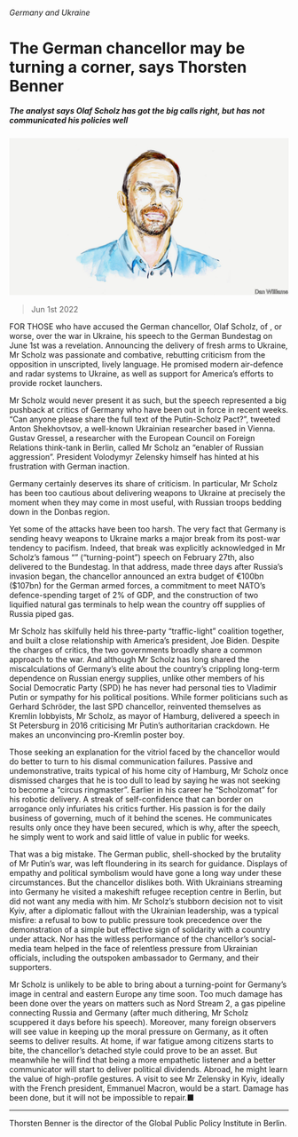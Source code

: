 ###### Germany and Ukraine

# The German chancellor may be turning a corner, says Thorsten Benner 

##### The analyst says Olaf Scholz has got the big calls right, but has not communicated his policies well 

![image](images/20220604_BID001.jpg) 

> Jun 1st 2022 

FOR THOSE who have accused the German chancellor, Olaf Scholz, of , or worse, over the war in Ukraine, his speech to the German Bundestag on June 1st was a revelation. Announcing the delivery of fresh arms to Ukraine, Mr Scholz was passionate and combative, rebutting criticism from the opposition in unscripted, lively language. He promised modern air-defence and radar systems to Ukraine, as well as support for America’s efforts to provide rocket launchers.

Mr Scholz would never present it as such, but the speech represented a big pushback at critics of Germany who have been out in force in recent weeks. “Can anyone please share the full text of the Putin-Scholz Pact?”, tweeted Anton Shekhovtsov, a well-known Ukrainian researcher based in Vienna. Gustav Gressel, a researcher with the European Council on Foreign Relations think-tank in Berlin, called Mr Scholz an “enabler of Russian aggression”. President Volodymyr Zelensky himself has hinted at his frustration with German inaction.

Germany certainly deserves its share of criticism. In particular, Mr Scholz has been too cautious about delivering weapons to Ukraine at precisely the moment when they may come in most useful, with Russian troops bedding down in the Donbas region.

Yet some of the attacks have been too harsh. The very fact that Germany is sending heavy weapons to Ukraine marks a major break from its post-war tendency to pacifism. Indeed, that break was explicitly acknowledged in Mr Scholz’s famous “” (“turning-point”) speech on February 27th, also delivered to the Bundestag. In that address, made three days after Russia’s invasion began, the chancellor announced an extra budget of €100bn ($107bn) for the German armed forces, a commitment to meet NATO’s defence-spending target of 2% of GDP, and the construction of two liquified natural gas terminals to help wean the country off supplies of Russia piped gas.

Mr Scholz has skilfully held his three-party “traffic-light” coalition together, and built a close relationship with America’s president, Joe Biden. Despite the charges of critics, the two governments broadly share a common approach to the war. And although Mr Scholz has long shared the miscalculations of Germany’s elite about the country’s crippling long-term dependence on Russian energy supplies, unlike other members of his Social Democratic Party (SPD) he has never had personal ties to Vladimir Putin or sympathy for his political positions. While former politicians such as Gerhard Schröder, the last SPD chancellor, reinvented themselves as Kremlin lobbyists, Mr Scholz, as mayor of Hamburg, delivered a speech in St Petersburg in 2016 criticising Mr Putin’s authoritarian crackdown. He makes an unconvincing pro-Kremlin poster boy.

Those seeking an explanation for the vitriol faced by the chancellor would do better to turn to his dismal communication failures. Passive and undemonstrative, traits typical of his home city of Hamburg, Mr Scholz once dismissed charges that he is too dull to lead by saying he was not seeking to become a “circus ringmaster”. Earlier in his career he  “Scholzomat” for his robotic delivery. A streak of self-confidence that can border on arrogance only infuriates his critics further. His passion is for the daily business of governing, much of it behind the scenes. He communicates results only once they have been secured, which is why, after the  speech, he simply went to work and said little of value in public for weeks.

That was a big mistake. The German public, shell-shocked by the brutality of Mr Putin’s war, was left floundering in its search for guidance. Displays of empathy and political symbolism would have gone a long way under these circumstances. But the chancellor dislikes both. With Ukrainians streaming into Germany he visited a makeshift refugee reception centre in Berlin, but did not want any media with him. Mr Scholz’s stubborn decision not to visit Kyiv, after a diplomatic fallout with the Ukrainian leadership, was a typical misfire: a refusal to bow to public pressure took precedence over the demonstration of a simple but effective sign of solidarity with a country under attack. Nor has the witless performance of the chancellor’s social-media team helped in the face of relentless pressure from Ukrainian officials, including the outspoken ambassador to Germany, and their supporters.

Mr Scholz is unlikely to be able to bring about a turning-point for Germany’s image in central and eastern Europe any time soon. Too much damage has been done over the years on matters such as Nord Stream 2, a gas pipeline connecting Russia and Germany (after much dithering, Mr Scholz scuppered it days before his  speech). Moreover, many foreign observers will see value in keeping up the moral pressure on Germany, as it often seems to deliver results. At home, if war fatigue among citizens starts to bite, the chancellor’s detached style could prove to be an asset. But meanwhile he will find that being a more empathetic listener and a better communicator will start to deliver political dividends. Abroad, he might learn the value of high-profile gestures. A visit to see Mr Zelensky in Kyiv, ideally with the French president, Emmanuel Macron, would be a start. Damage has been done, but it will not be impossible to repair.■

_______________


Thorsten Benner is the director of the Global Public Policy Institute in Berlin.



